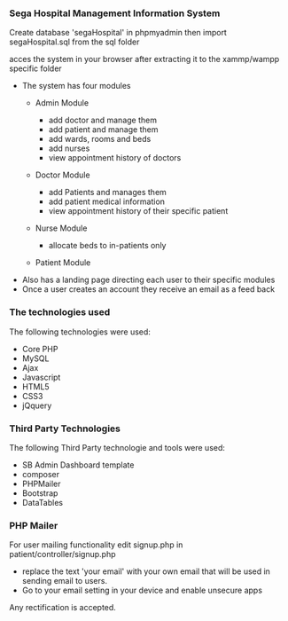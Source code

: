 ### Sega Hospital Management Information System

Create database 'segaHospital' in phpmyadmin then import segaHospital.sql from the sql folder

acces the system in your browser after extracting it to the xammp/wampp specific folder

- The system has four modules
    - Admin Module
        - add doctor and manage them
        - add patient and manage them
        - add wards, rooms and beds
        - add nurses
        - view appointment history of doctors

    - Doctor Module
        - add Patients and manages them
        - add patient medical information
        - view appointment history of their specific patient
    - Nurse Module
        - allocate beds to in-patients only
    - Patient Module
- Also has a landing page directing each user to their specific modules
- Once a user creates an account they receive an email as a feed back

### The technologies used
The following technologies were used:
- Core PHP
- MySQL
- Ajax
- Javascript
- HTML5
- CSS3
- jQquery

### Third Party Technologies
The following Third Party technologie and tools were used:
- SB Admin Dashboard template
- composer
- PHPMailer
- Bootstrap
- DataTables

### PHP Mailer
For user mailing functionality edit signup.php in patient/controller/signup.php
- replace the text 'your email' with your own email that will be used in sending email to users.
- Go to your email setting in your device and enable unsecure apps

Any rectification is accepted.